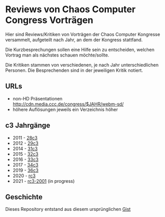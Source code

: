 # Reviews von Chaos Computer Congress Vorträgen

Hier sind Reviews/Kritiken von Vorträgen der Chaos Computer Kongresse
versammelt, aufgeteilt nach Jahr, an dem der Kongress stattfand.

Die Kurzbesprechungen sollen eine Hilfe sein zu entscheiden, welchen Vortrag
man als nächstes schauen möchte/sollte.

Die Kritiken stammen von verschiedenen, je nach Jahr unterschiedlichen Personen.
Die Besprechenden sind in der jeweiligen Kritik notiert.

URLs
----
* non-HD Präsentationen http://cdn.media.ccc.de/congress/$JAHR/webm-sd/
* höhere Auflösungen jeweils ein Verzeichnis höher

c3 Jahrgänge
------------

* 2011 - [28c3](https://github.com/tpo/C3_talks_annotations/blob/master/28c3.md)
* 2012 - [29c3](https://github.com/tpo/C3_talks_annotations/blob/master/29c3.md)
* 2014 - [31c3](https://github.com/tpo/C3_talks_annotations/blob/master/31c3.md)
* 2015 - [32c3](https://github.com/munen/32c3_talk_annotations)
* 2016 - [33c3](https://github.com/tpo/C3_talks_annotations/blob/master/33c3.md)
* 2017 - [34c3](https://github.com/tpo/C3_talks_annotations/blob/master/34c3.md)
* 2019 - [36c3](https://github.com/tpo/C3_talks_annotations/blob/master/36c3.md)
* 2020 - [rc3](https://github.com/tpo/C3_talks_annotations/blob/master/rc3.md)
* 2021 - [rc3-2001](https://github.com/tpo/C3_talks_annotations/blob/master/rc3-2021.md) (in progress)

Geschichte
----------
Dieses Repository entstand aus diesem ursprünglichen [Gist](https://gist.github.com/tpo/682750f82fcafb9a8029)
